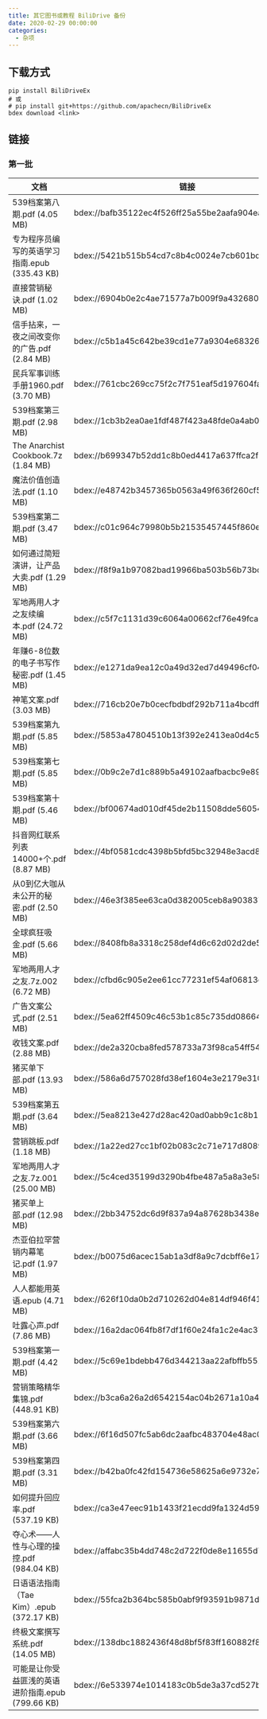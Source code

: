 ```yaml
---
title: 其它图书或教程 BiliDrive 备份
date: 2020-02-29 00:00:00
categories:
  - 杂项
---
```


## 下载方式

```
pip install BiliDriveEx
# 或
# pip install git+https://github.com/apachecn/BiliDriveEx
bdex download <link>
```

## 链接

<!--more-->

<script>location.href='../genenral-misc-cdndrive/'</script>

### 第一批

| 文档 | 链接 |
| --- | --- |
| 539档案第八期.pdf (4.05 MB) | bdex://bafb35122ec4f526ff25a55be2aafa904ead85dd |
| 专为程序员编写的英语学习指南.epub (335.43 KB) | bdex://5421b515b54cd7c8b4c0024e7cb601bd565a33c1 |
| 直接营销秘诀.pdf (1.02 MB) | bdex://6904b0e2c4ae71577a7b009f9a432680ec9a642b |
| 信手拈来，一夜之间改变你的广告.pdf (2.84 MB) | bdex://c5b1a45c642be39cd1e77a9304e68326dc7b985f |
| 民兵军事训练手册1960.pdf (3.70 MB) | bdex://761cbc269cc75f2c7f751eaf5d197604fa8e63db |
| 539档案第三期.pdf (2.98 MB) | bdex://1cb3b2ea0ae1fdf487f423a48fde0a4ab02b5ee1 |
| The Anarchist Cookbook.7z (1.84 MB) | bdex://b699347b52dd1c8b0ed4417a637ffca2f2890081 |
| 魔法价值创造法.pdf (1.10 MB) | bdex://e48742b3457365b0563a49f636f260cf57406403 |
| 539档案第二期.pdf (3.47 MB) | bdex://c01c964c79980b5b21535457445f860e27cec112 |
| 如何通过简短演讲，让产品大卖.pdf (1.29 MB) | bdex://f8f9a1b97082bad19966ba503b56b73bcc031af2 |
| 军地两用人才之友续编本.pdf (24.72 MB) | bdex://c5f7c1131d39c6064a00662cf76e49fca39d9f47 |
| 年赚6-8位数的电子书写作秘密.pdf (1.45 MB) | bdex://e1271da9ea12c0a49d32ed7d49496cf041775a21 |
| 神笔文案.pdf (3.03 MB) | bdex://716cb20e7b0cecfbdbdf292b711a4bcdff2d49ed |
| 539档案第九期.pdf (5.85 MB) | bdex://5853a47804510b13f392e2413ea0d4c508de9369 |
| 539档案第七期.pdf (5.85 MB) | bdex://0b9c2e7d1c889b5a49102aafbacbc9e89d43f1ed |
| 539档案第十期.pdf (5.46 MB) | bdex://bf00674ad010df45de2b11508dde560547c2070b |
| 抖音网红联系列表14000+个.pdf (8.87 MB) | bdex://4bf0581cdc4398b5bfd5bc32948e3acd84313d8e |
| 从0到亿大咖从未公开的秘密.pdf (2.50 MB) | bdex://46e3f385ee63ca0d382005ceb8a903837d0c82ef |
| 全球疯狂吸金.pdf (5.66 MB) | bdex://8408fb8a3318c258def4d6c62d02d2de5ae88d88 |
| 军地两用人才之友.7z.002 (6.72 MB) | bdex://cfbd6c905e2ee61cc77231ef54af06813ccaf71d |
| 广告文案公式.pdf (2.51 MB) | bdex://5ea62ff4509c46c53b1c85c735dd08664ed00db0 |
| 收钱文案.pdf (2.88 MB) | bdex://de2a320cba8fed578733a73f98ca54ff54f73dc4 |
| 猪买单下部.pdf (13.93 MB) | bdex://586a6d757028fd38ef1604e3e2179e31002493a6 |
| 539档案第五期.pdf (3.64 MB) | bdex://5ea8213e427d28ac420ad0abb9c1c8b165c737aa |
| 营销跳板.pdf (1.18 MB) | bdex://1a22ed27cc1bf02b083c2c71e717d808945452da |
| 军地两用人才之友.7z.001 (25.00 MB) | bdex://5c4ced35199d3290b4fbe487a5a8a3e584a33b3c |
| 猪买单上部.pdf (12.98 MB) | bdex://2bb34752dc6d9f837a94a87628b3438ee93fbed3 |
| 杰亚伯拉罕营销内幕笔记.pdf (1.97 MB) | bdex://b0075d6acec15ab1a3df8a9c7dcbff6e17b88181 |
| 人人都能用英语.epub (4.71 MB) | bdex://626f10da0b2d710262d04e814df946f414429f95 |
| 吐露心声.pdf (7.86 MB) | bdex://16a2dac064fb8f7df1f60e24fa1c2e4ac3721ddd |
| 539档案第一期.pdf (4.42 MB) | bdex://5c69e1bdebb476d344213aa22afbffb55108a620 |
| 营销策略精华集锦.pdf (448.91 KB) | bdex://b3ca6a26a2d6542154ac04b2671a10a4ba881f3b |
| 539档案第六期.pdf (3.66 MB) | bdex://6f16d507fc5ab6dc2aafbc483704e48ac082a60f |
| 539档案第四期.pdf (3.31 MB) | bdex://b42ba0fc42fd154736e58625a6e9732e708c762a |
| 如何提升回应率.pdf (537.19 KB) | bdex://ca3e47eec91b1433f21ecdd9fa1324d5985e75d6 |
| 夺心术——人性与心理的操控.pdf (984.04 KB) | bdex://affabc35b4dd748c2d722f0de8e11655d78158e9 |
| 日语语法指南（Tae Kim）.epub (372.17 KB) | bdex://55fca2b364bc585b0abf9f93591b9871d5005193 |
| 终极文案撰写系统.pdf (14.05 MB) | bdex://138dbc1882436f48d8bf5f83ff160882f868238d |
| 可能是让你受益匪浅的英语进阶指南.epub (799.66 KB) | bdex://6e533974e1014183c0b5de3a37cd527b9b296b1a |
